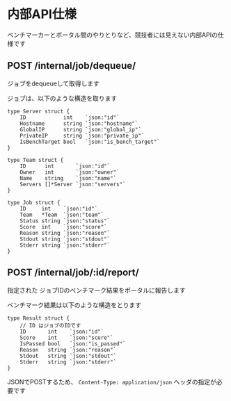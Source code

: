 # 内部API仕様

ベンチマーカーとポータル間のやりとりなど、競技者には見えない内部APIの仕様です

## POST /internal/job/dequeue/

ジョブをdequeueして取得します

ジョブは、以下のような構造を取ります

```
type Server struct {
	ID            int    `json:"id"`
	Hostname      string `json:"hostname"`
	GlobalIP      string `json:"global_ip"`
	PrivateIP     string `json:"private_ip"`
	IsBenchTarget bool   `json:"is_bench_target"`
}

type Team struct {
	ID      int       `json:"id"`
	Owner   int       `json:"owner"`
	Name    string    `json:"name"`
	Servers []*Server `json:"servers"`
}

type Job struct {
	ID     int    `json:"id"`
	Team   *Team  `json:"team"`
	Status string `json:"status"`
	Score  int    `json:"score"`
	Reason string `json:"reason"`
	Stdout string `json:"stdout"`
	Stderr string `json:"stderr"`
}
```

## POST /internal/job/:id/report/

指定された ジョブIDのベンチマーク結果をポータルに報告します

ベンチマーク結果は以下のような構造をとります

```
type Result struct {
	// ID はジョブのIDです
	ID       int    `json:"id"`
	Score    int    `json:"score"`
	IsPassed bool   `json:"is_passed"`
	Reason   string `json:"reason"`
	Stdout   string `json:"stdout"`
	Stderr   string `json:"stderr"`
}
```

JSONでPOSTするため、 `Content-Type: application/json` ヘッダの指定が必要です

